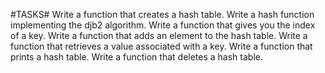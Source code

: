 #TASKS#
Write a function that creates a hash table.
Write a hash function implementing the djb2 algorithm.
Write a function that gives you the index of a key.
Write a function that adds an element to the hash table.
Write a function that retrieves a value associated with a key.
Write a function that prints a hash table.
Write a function that deletes a hash table.

